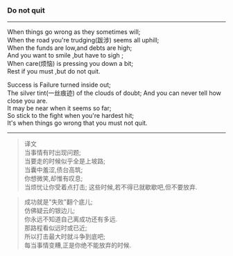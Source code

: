 ### Do not quit
---
When things go wrong as they sometimes will;  
When the road you're trudging(跋涉) seems all uphill;  
When the funds are low,and debts are high;  
And you want to smile ,but have to sigh ;  
When care(烦恼) is pressing you down a bit;  
Rest if you must ,but do not quit.  
 
Success is Failure turned inside out;  
The silver tint(一丝痕迹) of the  clouds of doubt; 
And you can never tell how close you are.  
It may be near when it seems so far;  
So stick to the fight when you're hardest hit;  
It's when things go wrong that you must not quit.  

----------

>译文  
当事情有时出现问题;  
当要走的时候似乎全是上坡路;  
当囊中羞涩,债台高筑;  
你想微笑,却惟有叹息;  
当烦忧让你受着点打击;
这些时候,若不得已就歇歇吧,但不要放弃.  
 
>成功就是"失败"翻个底儿;  
仿佛疑云的银边儿;  
你永远不知道自己离成功还有多远.  
那路程看似远时或已近;  
所以打击最大时就斗争到底吧;  
每当事情变糟,正是你绝不能放弃的时候.  